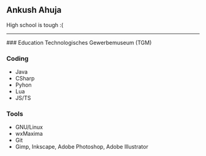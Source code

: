 ## Ankush Ahuja
High school is tough :(
<hr>
### Education
Technologisches Gewerbemuseum (TGM)

### Coding
+ Java
+ CSharp
+ Pyhon
+ Lua
+ JS/TS

### Tools
+ GNU/Linux
+ wxMaxima
+ Git
+ Gimp, Inkscape, Adobe Photoshop, Adobe Illustrator
